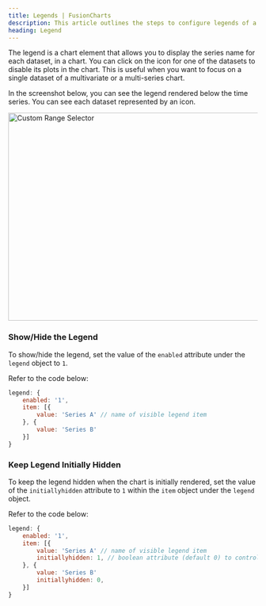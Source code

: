 ```yaml
---
title: Legends | FusionCharts
description: This article outlines the steps to configure legends of a time-series chart.
heading: Legend
---
```


The legend is a chart element that allows you to display the series name for each dataset, in a chart. You can click on the icon for one of the datasets to disable its plots in the chart. This is useful when you want to focus on a single dataset of a multivariate or a multi-series chart.

In the screenshot below, you can see the legend rendered below the time series. You can see each dataset represented by an icon.

<img src="{% site.BASE_URL %}/images/fusiontime-component-legend.png" alt="Custom Range Selector" width="700" height="420">

### Show/Hide the Legend

To show/hide the legend, set the value of the `enabled` attribute under the `legend` object to `1`.

Refer to the code below:

```javascript
legend: {
    enabled: '1',
    item: [{
        value: 'Series A' // name of visible legend item
    }, {
        value: 'Series B'
    }]
}
```

### Keep Legend Initially Hidden

To keep the legend hidden when the chart is initially rendered, set the value of the `initiallyhidden` attribute to `1` within the `item` object under the `legend` object.

Refer to the code below:

```javascript
legend: {
    enabled: '1',
    item: [{
        value: 'Series A' // name of visible legend item
        initiallyhidden: 1, // boolean attribute (default 0) to control the visibility of plot
    }, {
        value: 'Series B'
        initiallyhidden: 0,
    }]
}
```
